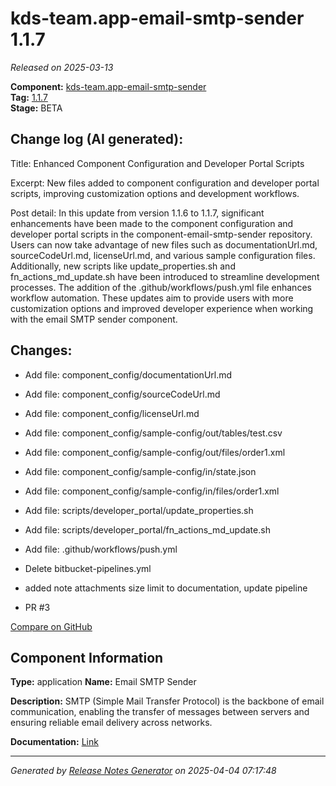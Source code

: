 #  kds-team.app-email-smtp-sender 1.1.7

_Released on 2025-03-13_

**Component:** [kds-team.app-email-smtp-sender](https://github.com/keboola/component-email-smtp-sender)  
**Tag:** [1.1.7](https://github.com/keboola/component-email-smtp-sender/releases/tag/1.1.7)  
**Stage:** BETA


## Change log (AI generated):
Title:
Enhanced Component Configuration and Developer Portal Scripts

Excerpt:
New files added to component configuration and developer portal scripts, improving customization options and development workflows.

Post detail:
In this update from version 1.1.6 to 1.1.7, significant enhancements have been made to the component configuration and developer portal scripts in the component-email-smtp-sender repository. Users can now take advantage of new files such as documentationUrl.md, sourceCodeUrl.md, licenseUrl.md, and various sample configuration files. Additionally, new scripts like update_properties.sh and fn_actions_md_update.sh have been introduced to streamline development processes. The addition of the .github/workflows/push.yml file enhances workflow automation. These updates aim to provide users with more customization options and improved developer experience when working with the email SMTP sender component.



## Changes:



- Add file: component_config/documentationUrl.md 




- Add file: component_config/sourceCodeUrl.md 




- Add file: component_config/licenseUrl.md 




- Add file: component_config/sample-config/out/tables/test.csv 




- Add file: component_config/sample-config/out/files/order1.xml 




- Add file: component_config/sample-config/in/state.json 




- Add file: component_config/sample-config/in/files/order1.xml 




- Add file: scripts/developer_portal/update_properties.sh 




- Add file: scripts/developer_portal/fn_actions_md_update.sh 




- Add file: .github/workflows/push.yml 




- Delete bitbucket-pipelines.yml 








- added note attachments size limit to documentation, update pipeline 




- PR #3 



[Compare on GitHub](https://github.com/keboola/component-email-smtp-sender/compare/1.1.6...1.1.7)



## Component Information
**Type:** application
**Name:** Email SMTP Sender

**Description:** SMTP (Simple Mail Transfer Protocol) is the backbone of email communication, enabling the transfer of messages between servers and ensuring reliable email delivery across networks.


**Documentation:** [Link](https://github.com/keboola/component-email-smtp-sender/blob/main/README.md)



---
_Generated by [Release Notes Generator](https://github.com/keboola/release-notes-generator)
on 2025-04-04 07:17:48_